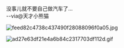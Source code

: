 没事儿就不要自己做汽车了...    
--via@天才小熊猫

![feed82c4738c437490f28088096f0a05.jpg](https://wxlzmt.github.io/cdn1/ext/qw/groups/30011/feed82c4738c437490f28088096f0a05.jpg)

![ad27e63df21e4a6b84c2317703df112d.gif](https://wxlzmt.github.io/cdn1/ext/qw/groups/30011/ad27e63df21e4a6b84c2317703df112d.gif)
